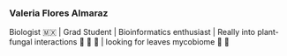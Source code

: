 ### Valeria Flores Almaraz

Biologist :mexico: | Grad Student | Bioinformatics enthusiast | Really into plant-fungal interactions :seedling: :mushroom: :evergreen_tree:	| 
looking for leaves mycobiome :leaves: :mushroom:

<!--
**valeriafloral/valeriafloral** is a ✨ _special_ ✨ repository because its `README.md` (this file) appears on your GitHub profile.

Here are some ideas to get you started:

- 🔭 I’m currently working on ...
- 🌱 I’m currently learning ...
- 👯 I’m looking to collaborate on ...
- 🤔 I’m looking for help with ...
- 💬 Ask me about ...
- 📫 How to reach me: ...
- 😄 Pronouns: ...
- ⚡ Fun fact: ...
-->
